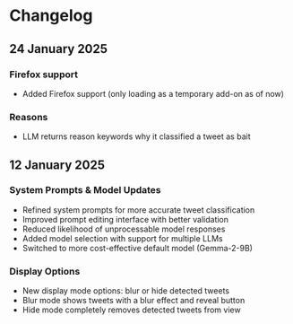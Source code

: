 # Changelog

## 24 January 2025

### Firefox support
- Added Firefox support (only loading as a temporary add-on as of now)

### Reasons
- LLM returns reason keywords why it classified a tweet as bait

## 12 January 2025

### System Prompts & Model Updates
- Refined system prompts for more accurate tweet classification
- Improved prompt editing interface with better validation
- Reduced likelihood of unprocessable model responses
- Added model selection with support for multiple LLMs
- Switched to more cost-effective default model (Gemma-2-9B)

### Display Options
- New display mode options: blur or hide detected tweets
- Blur mode shows tweets with a blur effect and reveal button
- Hide mode completely removes detected tweets from view